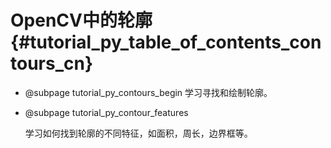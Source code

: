 # OpenCV中的轮廓{#tutorial_py_table_of_contents_contours_cn}

- @subpage tutorial_py_contours_begin
     学习寻找和绘制轮廓。

- @subpage tutorial_py_contour_features

     学习如何找到轮廓的不同特征，如面积，周长，边界框等。


